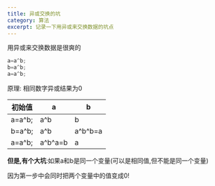 ```yaml
---
title: 异或交换的坑
category: 算法
excerpt: 记录一下用异或来交换数据的坑点
---
```


用异或来交换数据是很爽的

```java
a=a^b;
b=a^b;
a=a^b;
```

原理: 相同数字异或结果为0

| 初始值 | a       | b       |
| ------ | ------- | ------- |
| a=a^b; | a^b     | b       |
| b=a^b; | a^b     | a^b^b=a |
| a=a^b; | a^b^a=b | a       |

**但是,有个大坑**:如果a和b是同一个变量(可以是相同值,但不能是同一个变量)

因为第一步中会同时把两个变量中的值变成0!